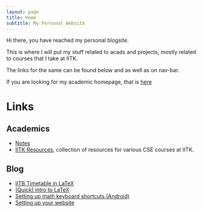 ```yaml
--- 
layout: page
title: Home
subtitle: My Personal Website
---
```

Hi there, you have reached my personal blogsite.

This is where I will put my stuff related to acads and projects, mostly related to courses that I take at IITK. 

The links for the same can be found below and as well as on nav-bar. 

If you are looking for my academic homepage, that is [here](https://yatharth0610.github.io)

# Links

## Academics
* [Notes](/blog/notes)
* [IITK Resources](/blog/iitk-resources), collection of resources for various CSE courses at IITK.

## Blog
* [IITB Timetable in LaTeX](/timetable/)
* [(Quick) intro to LaTeX](/latex)
* [Setting up math keyboard shortcuts (Android)](/shortcuts)
* [Setting up your website](/website)
